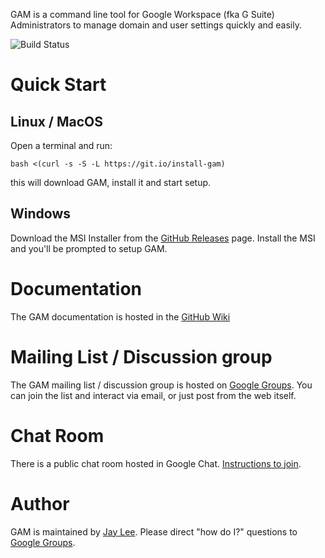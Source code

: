 GAM is a command line tool for Google Workspace (fka G Suite) Administrators to manage domain and user settings quickly and easily.

![Build Status](https://github.com/jay0lee/GAM/workflows/Build%20and%20test%20GAM/badge.svg)
# Quick Start
## Linux / MacOS
Open a terminal and run:
```
bash <(curl -s -S -L https://git.io/install-gam)
```
this will download GAM, install it and start setup.
## Windows
Download the MSI Installer from the [GitHub Releases] page. Install the MSI and you'll be prompted to setup GAM.
# Documentation
The GAM documentation is hosted in the [GitHub Wiki]
# Mailing List / Discussion group
The GAM mailing list / discussion group is hosted on [Google Groups].  You can join the list and interact via email, or just post from the web itself.
# Chat Room
There is a public chat room hosted in Google Chat. [Instructions to join](https://git.io/gam-chat).
# Author
GAM is maintained by <a href="mailto:jay0lee@gmail.com">Jay Lee</a>. Please direct "how do I?" questions to [Google Groups].

[GAM release]: https://git.io/gamreleases
[GitHub Releases]: https://github.com/jay0lee/GAM/releases
[GitHub]: https://github.com/jay0lee/GAM/tree/master
[GitHub Wiki]: https://github.com/jay0lee/GAM/wiki/
[Google Groups]: http://groups.google.com/group/google-apps-manager
